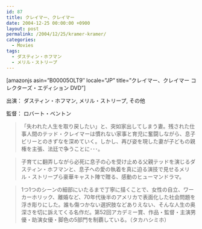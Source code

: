 ```yaml
---
id: 87
title: クレイマー、クレイマー
date: 2004-12-25 00:00:00 +0900
layout: post
permalink: /2004/12/25/kramer-kramer/
categories:
  - Movies
tags:
  - ダスティン・ホフマン
  - メリル・ストリープ
---
```

[amazonjs asin=&#8221;B00005OLT9&#8243; locale=&#8221;JP&#8221; title=&#8221;クレイマー、クレイマー コレクターズ・エディション DVD&#8221;]
  
出演： ダスティン・ホフマン, メリル・ストリープ, その他
  
監督： ロバート・ベントン
  
<!--more-->

> 「失われた人生を取り戻したい」と、突如家出してしまう妻。残された仕事人間のテッド・クレイマーは慣れない家事と育児に奮闘しながら、息子ビリーとのきずなを深めていく。しかし、再び姿を現した妻が子どもの親権を主張、法廷で争うことに･･･。
     
> 子育てに翻弄しながら必死に息子の心を受け止める父親テッドを演じるダスティン・ホフマンと、息子への愛の執着を真に迫る演技で見せるメリル・ストリープら豪華キャスト陣で贈る、感動のヒューマンドラマ。
     
> 1つ1つのシーンの細部にいたるまで丁寧に描くことで、女性の自立、ワーカーホリック、離婚など、70年代後半のアメリカで表面化した社会問題を浮き彫りにした。誰も傷つかない選択肢などありえない、そんな人生の奥深さを切に訴えてくる名作だ。第52回アカデミー賞、作品・監督・主演男優・助演女優・脚色の5部門を制覇している。（タカハシミホ）

